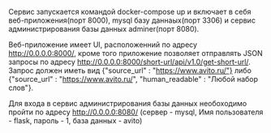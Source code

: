Сервис запускается командой docker-compose up и включает в себя веб-приложения(порт 8000),  mysql базу даннаых(порт 3306) и сервис администрирования базы данных adminer(порт 8080).

Веб-приложение имеет UI, расположенний по адресу http://0.0.0.0:8000/, кроме того приложение позволяет отправлять JSON запросы по адресу http://0.0.0.0:8000/short-url/api/v1.0/get-short-url/. Запрос должен иметь вид {"source_url" : "https://www.avito.ru/"} либо {"source_url" : "https://www.avito.ru/", "human_readable" : "Любой набор слов"}.

Для входа в сервис администрирования базы данных необоходимо пройти по адресу http://0.0.0.0:8080/ (сервер - mysql, Имя пользователя - flask, пароль - 1, база данных - avito)